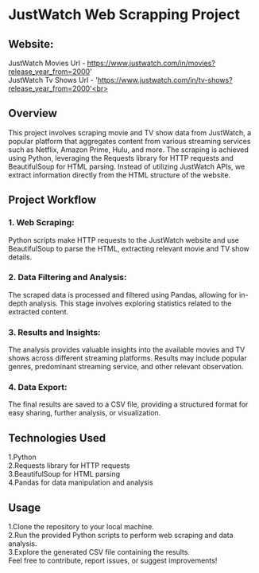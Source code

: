 # JustWatch Web Scrapping Project
## Website:
JustWatch Movies Url - https://www.justwatch.com/in/movies?release_year_from=2000' <br>
JustWatch Tv Shows Url - 'https://www.justwatch.com/in/tv-shows?release_year_from=2000'<br>
## Overview <br>
This project involves scraping movie and TV show data from JustWatch, a popular platform that aggregates content from various streaming services such as Netflix, Amazon Prime, Hulu, and more. The scraping is achieved using Python, leveraging the Requests library for HTTP requests and BeautifulSoup for HTML parsing. Instead of utilizing JustWatch APIs, we extract information directly from the HTML structure of the website.

## Project Workflow
### 1. Web Scraping:
Python scripts make HTTP requests to the JustWatch website and use BeautifulSoup to parse the HTML, extracting relevant movie and TV show details.

### 2. Data Filtering and Analysis:
The scraped data is processed and filtered using Pandas, allowing for in-depth analysis. This stage involves exploring statistics related to the extracted content.

### 3. Results and Insights:
The analysis provides valuable insights into the available movies and TV shows across different streaming platforms. Results may include popular genres, predominant streaming service, and other relevant observation.

### 4. Data Export:
The final results are saved to a CSV file, providing a structured format for easy sharing, further analysis, or visualization.

## Technologies Used
1.Python<br>
2.Requests library for HTTP requests <br>
3.BeautifulSoup for HTML parsing <br>
4.Pandas for data manipulation and analysis <br>


## Usage
1.Clone the repository to your local machine.<br>
2.Run the provided Python scripts to perform web scraping and data analysis. <br>
3.Explore the generated CSV file containing the results. <br>
Feel free to contribute, report issues, or suggest improvements! <br>
